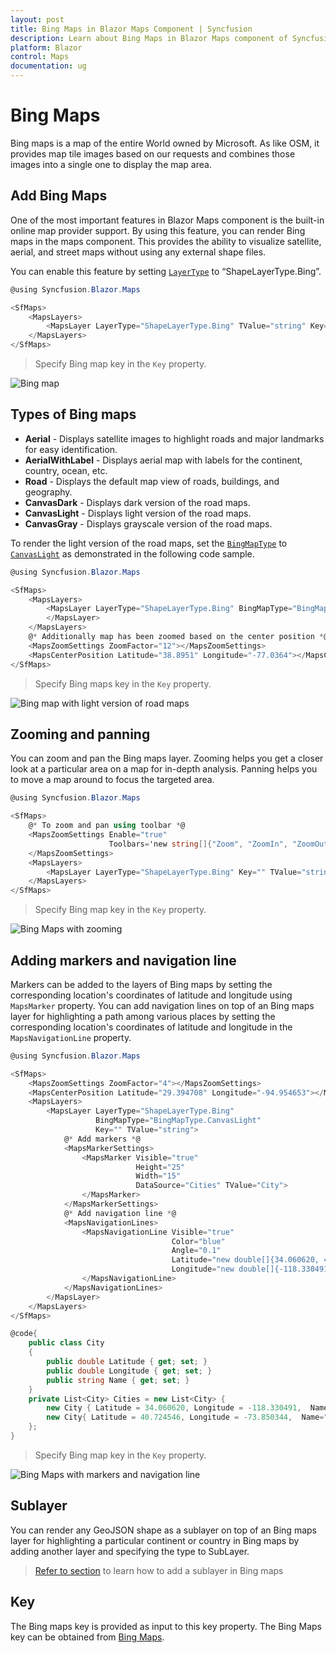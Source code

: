 ```yaml
---
layout: post
title: Bing Maps in Blazor Maps Component | Syncfusion 
description: Learn about Bing Maps in Blazor Maps component of Syncfusion, and more details.
platform: Blazor
control: Maps
documentation: ug
---
```


# Bing Maps

Bing maps is a map of the entire World owned by Microsoft. As like OSM, it provides map tile images based on our requests and combines those images into a single one to display the map area.

## Add Bing Maps

One of the most important features in Blazor Maps component is the built-in online map provider support. By using this feature, you can render Bing maps in the maps component. This provides the ability to visualize satellite, aerial, and street maps without using any external shape files.

You can enable this feature by setting [`LayerType`](https://help.syncfusion.com/cr/aspnetcore-blazor/Syncfusion.Blazor.Maps.ShapeLayerType.html) to “ShapeLayerType.Bing”.

```csharp
@using Syncfusion.Blazor.Maps

<SfMaps>
    <MapsLayers>
        <MapsLayer LayerType="ShapeLayerType.Bing" TValue="string" Key=""></MapsLayer>
    </MapsLayers>
</SfMaps>
```

> Specify Bing map key in the `Key` property.

![Bing map](../images/MapProviders/Bing-map.png)

## Types of Bing maps

* **Aerial** - Displays satellite images to highlight roads and major landmarks for easy identification.
* **AerialWithLabel** - Displays aerial map with labels for the continent, country, ocean, etc.
* **Road** - Displays the default map view of roads, buildings, and geography.
* **CanvasDark** - Displays dark version of the road maps.
* **CanvasLight** - Displays light version of the road maps.
* **CanvasGray** - Displays grayscale version of the road maps.

To render the light version of the road maps, set the [`BingMapType`](https://help.syncfusion.com/cr/blazor/Syncfusion.Blazor.Maps.MapsLayer.html#Syncfusion_Blazor_Maps_MapsLayer_BingMapType) to [`CanvasLight`](https://help.syncfusion.com/cr/aspnetcore-blazor/Syncfusion.Blazor.Maps.BingMapType.html) as demonstrated in the following code sample.

```csharp
@using Syncfusion.Blazor.Maps

<SfMaps>
    <MapsLayers>
        <MapsLayer LayerType="ShapeLayerType.Bing" BingMapType="BingMapType.CanvasLight" Key="" TValue="string">
        </MapsLayer>
    </MapsLayers>
    @* Additionally map has been zoomed based on the center position *@
    <MapsZoomSettings ZoomFactor="12"></MapsZoomSettings>
    <MapsCenterPosition Latitude="38.8951" Longitude="-77.0364"></MapsCenterPosition>
</SfMaps>
```

> Specify Bing maps key in the `Key` property.

![Bing map with light version of road maps](../images/MapProviders/Bing-map-with-canvas.png)

## Zooming and panning

You can zoom and pan the Bing maps layer. Zooming helps you get a closer look at a particular area on a map for in-depth analysis. Panning helps you to move a map around to focus the targeted area.

```csharp
@using Syncfusion.Blazor.Maps

<SfMaps>
    @* To zoom and pan using toolbar *@
    <MapsZoomSettings Enable="true"
                      Toolbars='new string[]{"Zoom", "ZoomIn", "ZoomOut", "Pan", "Reset" }'>
    </MapsZoomSettings>
    <MapsLayers>
        <MapsLayer LayerType="ShapeLayerType.Bing" Key="" TValue="string"></MapsLayer>
    </MapsLayers>
</SfMaps>
```

> Specify Bing map key in the `Key` property.

![Bing Maps with zooming](../images/MapProviders/osm-zooming.gif)

## Adding markers and navigation line

Markers can be added to the layers of Bing maps by setting the corresponding location's coordinates of latitude and longitude using `MapsMarker` property. You can add navigation lines on top of an Bing maps layer for highlighting a path among various places by setting the corresponding location's coordinates of latitude and longitude in the `MapsNavigationLine` property.

```csharp
@using Syncfusion.Blazor.Maps

<SfMaps>
    <MapsZoomSettings ZoomFactor="4"></MapsZoomSettings>
    <MapsCenterPosition Latitude="29.394708" Longitude="-94.954653"></MapsCenterPosition>
    <MapsLayers>
        <MapsLayer LayerType="ShapeLayerType.Bing"
                   BingMapType="BingMapType.CanvasLight"
                   Key="" TValue="string">
            @* Add markers *@
            <MapsMarkerSettings>
                <MapsMarker Visible="true"
                            Height="25"
                            Width="15"
                            DataSource="Cities" TValue="City">
                </MapsMarker>
            </MapsMarkerSettings>
            @* Add navigation line *@
            <MapsNavigationLines>
                <MapsNavigationLine Visible="true"
                                    Color="blue"
                                    Angle="0.1"
                                    Latitude="new double[]{34.060620, 40.724546}"
                                    Longitude="new double[]{-118.330491,-73.850344}">
                </MapsNavigationLine>
            </MapsNavigationLines>
        </MapsLayer>
    </MapsLayers>
</SfMaps>

@code{
    public class City
    {
        public double Latitude { get; set; }
        public double Longitude { get; set; }
        public string Name { get; set; }
    }
    private List<City> Cities = new List<City> {
        new City { Latitude = 34.060620, Longitude = -118.330491,  Name="California" },
        new City{ Latitude = 40.724546, Longitude = -73.850344,  Name="New York"}
    };
}
```

> Specify Bing map key in the `Key` property.

![Bing Maps with markers and navigation line](../images/MapProviders/bing-marker-and-line.png)

## Sublayer

You can render any GeoJSON shape as a sublayer on top of an Bing maps layer for highlighting a particular continent or country in Bing maps by adding another layer and specifying the type to SubLayer.

> [Refer to section](../how-to/display-geometry-shapes-in-bing-maps) to learn how to add a sublayer in Bing maps

## Key

The Bing maps key is provided as input to this key property. The Bing Maps key can be obtained from [Bing Maps](http://www.microsoft.com/maps/create-a-bing-maps-key.aspx).
